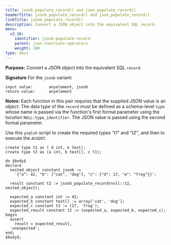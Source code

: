 ```yaml
---
title: jsonb_populate_record() and json_populate_record()
headerTitle: jsonb_populate_record() and json_populate_record()
linkTitle: jsonb_populate_record()
description: Convert a JSON object into the equivalent SQL record.
menu:
  v2.16:
    identifier: jsonb-populate-record
    parent: json-functions-operators
    weight: 180
type: docs
---
```


**Purpose:** Convert a JSON _object_ into the equivalent SQL `record`.

**Signature** For the `jsonb` variant:

```
input value:       anyelement, jsonb
return value:      anyelement
```

**Notes:** Each function in this pair requires that the supplied JSON value is an _object_. The data type of the `record` must be defined as a schema-level `type` whose name is passed via the function's first formal parameter using the locution `NULL:type_identifier`. The JSON value is passed using the second formal parameter.

Use this `ysqlsh` script to create the required types _"t1"_ and _"t2"_, and then to execute the `ASSERT`.

```plpgsql
create type t1 as ( d int, e text);
create type t2 as (a int, b text[], c t1);

do $body$
declare
  nested_object constant jsonb :=
    '{"a": 42, "b": ["cat", "dog"], "c": {"d": 17, "e": "frog"}}';

  result constant t2 := jsonb_populate_record(null::t2, nested_object);

  expected_a constant int := 42;
  expected_b constant text[] := array['cat', 'dog'];
  expected_c constant t1 := (17, 'frog');
  expected_result constant t2 := (expected_a, expected_b, expected_c);
begin
  assert
    result = expected_result,
  'unexpected';
end;
$body$;
```
